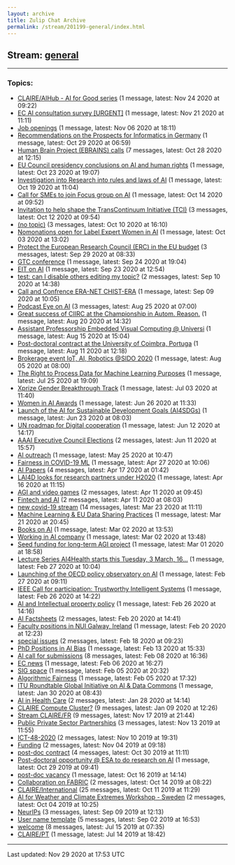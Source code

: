 ```yaml
---
layout: archive
title: Zulip Chat Archive
permalink: /stream/201199-general/index.html
---
```


## Stream: [general](https://claire4ai.github.io/archive/stream/201199-general/index.html)
---

### Topics:

* [CLAIRE/AIHub - AI for Good series](topic/CLAIRE.2FAIHub.20-.20AI.20for.20Good.20series.html) (1 message, latest: Nov 24 2020 at 09:22)
* [EC AI consultation survey \[URGENT\]](topic/EC.20AI.20consultation.20survey.20.5BURGENT.5D.html) (1 message, latest: Nov 21 2020 at 11:11)
* [Job openings](topic/Job.20openings.html) (1 message, latest: Nov 06 2020 at 18:11)
* [Recommendations on the Prospects for Informatics in Germany](topic/Recommendations.20on.20the.20Prospects.20for.20Informatics.20in.20Germany.html) (1 message, latest: Oct 29 2020 at 06:59)
* [Human Brain Project (EBRAINS) calls](topic/Human.20Brain.20Project.20(EBRAINS).20calls.html) (7 messages, latest: Oct 28 2020 at 12:15)
* [EU Council presidency conclusions on AI and human rights](topic/EU.20Council.20presidency.20conclusions.20on.20AI.20and.20human.20rights.html) (1 message, latest: Oct 23 2020 at 19:07)
* [Investigation into Research into rules and laws of AI](topic/Investigation.20into.20Research.20into.20rules.20and.20laws.20of.20AI.html) (1 message, latest: Oct 19 2020 at 11:04)
* [Call for SMEs to join Focus group on AI](topic/Call.20for.20SMEs.20to.20join.20Focus.20group.20on.20AI.html) (1 message, latest: Oct 14 2020 at 09:52)
* [Invitation to help shape the TransContinuum Initiative (TCI)](topic/Invitation.20to.20help.20shape.20the.20TransContinuum.20Initiative.20(TCI).html) (3 messages, latest: Oct 12 2020 at 09:54)
* [(no topic)](topic/(no.20topic).html) (3 messages, latest: Oct 10 2020 at 16:10)
* [Nomonations open for Label Expert Women in AI](topic/Nomonations.20open.20for.20Label.20Expert.20Women.20in.20AI.html) (1 message, latest: Oct 03 2020 at 13:02)
* [Protect the European Research Council (ERC) in the EU budget](topic/Protect.20the.20European.20Research.20Council.20(ERC).20in.20the.20EU.20budget.html) (3 messages, latest: Sep 29 2020 at 08:33)
* [GTC conference](topic/GTC.20conference.html) (1 message, latest: Sep 24 2020 at 19:04)
* [EIT on AI](topic/EIT.20on.20AI.html) (1 message, latest: Sep 23 2020 at 12:54)
* [test: can I disable others editing my topic?](topic/test.3A.20can.20I.20disable.20others.20editing.20my.20topic.3F.html) (2 messages, latest: Sep 10 2020 at 14:38)
* [Call and Confrence ERA-NET CHIST-ERA](topic/Call.20and.20Confrence.20ERA-NET.20CHIST-ERA.html) (1 message, latest: Sep 09 2020 at 10:05)
* [Podcast Eye on AI](topic/Podcast.20Eye.20on.20AI.html) (3 messages, latest: Aug 25 2020 at 07:00)
* [Great success of CIIRC at the Championship in Autom. Reason.](topic/Great.20success.20of.20CIIRC.20at.20the.20Championship.20in.20Autom.2E.20Reason.2E.html) (1 message, latest: Aug 20 2020 at 14:32)
* [Assistant Professorship Embedded Visual Computing @ Universi](topic/Assistant.20Professorship.20Embedded.20Visual.20Computing.20.40.20Universi.html) (1 message, latest: Aug 15 2020 at 15:04)
* [Post-doctoral contract at the University of Coimbra, Portuga](topic/Post-doctoral.20contract.20at.20the.20University.20of.20Coimbra.2C.20Portuga.html) (1 message, latest: Aug 11 2020 at 12:18)
* [Brokerage event IoT, AI, Robotics @SIDO 2020](topic/Brokerage.20event.20IoT.2C.20AI.2C.20Robotics.20.40SIDO.202020.html) (1 message, latest: Aug 05 2020 at 08:00)
* [The Right to Process Data for Machine Learning Purposes](topic/The.20Right.20to.20Process.20Data.20for.20Machine.20Learning.20Purposes.html) (1 message, latest: Jul 25 2020 at 19:09)
* [Xprize Gender Breakthrough Track](topic/Xprize.20Gender.20Breakthrough.20Track.html) (1 message, latest: Jul 03 2020 at 11:40)
* [Women in AI Awards](topic/Women.20in.20AI.20Awards.html) (1 message, latest: Jun 26 2020 at 11:33)
* [Launch of the AI for Sustainable Development Goals (AI4SDGs)](topic/Launch.20of.20the.20AI.20for.20Sustainable.20Development.20Goals.20(AI4SDGs).html) (1 message, latest: Jun 23 2020 at 08:03)
* [UN roadmap for Digital cooperation](topic/UN.20roadmap.20for.20Digital.20cooperation.html) (1 message, latest: Jun 12 2020 at 14:17)
* [AAAI Executive Council Elections](topic/AAAI.20Executive.20Council.20Elections.html) (2 messages, latest: Jun 11 2020 at 15:57)
* [AI outreach](topic/AI.20outreach.html) (1 message, latest: May 25 2020 at 10:47)
* [Fairness in COVID-19 ML](topic/Fairness.20in.20COVID-19.20ML.html) (1 message, latest: Apr 27 2020 at 10:06)
* [AI Papers](topic/AI.20Papers.html) (4 messages, latest: Apr 17 2020 at 01:42)
* [LAI4D looks for research partners under H2020](topic/LAI4D.20looks.20for.20research.20partners.20under.20H2020.html) (1 message, latest: Apr 16 2020 at 11:15)
* [AGI and video games](topic/AGI.20and.20video.20games.html) (2 messages, latest: Apr 11 2020 at 09:45)
* [Fintech and AI](topic/Fintech.20and.20AI.html) (2 messages, latest: Apr 11 2020 at 08:03)
* [new covid-19 stream](topic/new.20covid-19.20stream.html) (14 messages, latest: Mar 23 2020 at 11:11)
* [Machine Learning & EU Data Sharing Practices](topic/Machine.20Learning.20.26.20EU.20Data.20Sharing.20Practices.html) (1 message, latest: Mar 21 2020 at 20:45)
* [Books on AI](topic/Books.20on.20AI.html) (1 message, latest: Mar 02 2020 at 13:53)
* [Working in AI company](topic/Working.20in.20AI.20company.html) (1 message, latest: Mar 02 2020 at 13:48)
* [Seed funding for long-term AGI project](topic/Seed.20funding.20for.20long-term.20AGI.20project.html) (1 message, latest: Mar 01 2020 at 18:58)
* [Lecture Series AI4Health starts this Tuesday, 3 March, 16...](topic/Lecture.20Series.20AI4Health.20starts.20this.20Tuesday.2C.203.20March.2C.2016.2E.2E.2E.html) (1 message, latest: Feb 27 2020 at 10:04)
* [Launching of the OECD policy observatory on AI](topic/Launching.20of.20the.20OECD.20policy.20observatory.20on.20AI.html) (1 message, latest: Feb 27 2020 at 09:11)
* [IEEE Call for participation: Trustworthy Intelligent Systems](topic/IEEE.20Call.20for.20participation.3A.20Trustworthy.20Intelligent.20Systems.html) (1 message, latest: Feb 26 2020 at 14:22)
* [AI and Intellectual property policy](topic/AI.20and.20Intellectual.20property.20policy.html) (1 message, latest: Feb 26 2020 at 14:16)
* [AI Factsheets](topic/AI.20Factsheets.html) (2 messages, latest: Feb 20 2020 at 14:41)
* [Faculty positions in NUI Galway, Ireland](topic/Faculty.20positions.20in.20NUI.20Galway.2C.20Ireland.html) (1 message, latest: Feb 20 2020 at 12:23)
* [special issues](topic/special.20issues.html) (2 messages, latest: Feb 18 2020 at 09:23)
* [PhD Positions in AI Bias](topic/PhD.20Positions.20in.20AI.20Bias.html) (1 message, latest: Feb 13 2020 at 15:33)
* [AI call for submissions](topic/AI.20call.20for.20submissions.html) (8 messages, latest: Feb 08 2020 at 16:36)
* [EC news](topic/EC.20news.html) (1 message, latest: Feb 06 2020 at 16:27)
* [SIG space](topic/SIG.20space.html) (1 message, latest: Feb 05 2020 at 20:32)
* [Algorithmic Fairness](topic/Algorithmic.20Fairness.html) (1 message, latest: Feb 05 2020 at 17:32)
* [ITU Roundtable Global Initiative on AI & Data Commons](topic/ITU.20Roundtable.20Global.20Initiative.20on.20AI.20.26.20Data.20Commons.html) (1 message, latest: Jan 30 2020 at 08:43)
* [AI in Health Care](topic/AI.20in.20Health.20Care.html) (2 messages, latest: Jan 28 2020 at 14:14)
* [CLAIRE Compute Cluster?](topic/CLAIRE.20Compute.20Cluster.3F.html) (9 messages, latest: Jan 09 2020 at 12:26)
* [Stream CLAIRE/FR](topic/Stream.20CLAIRE.2FFR.html) (9 messages, latest: Nov 17 2019 at 21:44)
* [Public Private Sector Partnerships](topic/Public.20Private.20Sector.20Partnerships.html) (3 messages, latest: Nov 13 2019 at 11:55)
* [ICT-48-2020](topic/ICT-48-2020.html) (2 messages, latest: Nov 10 2019 at 19:31)
* [Funding](topic/Funding.html) (2 messages, latest: Nov 04 2019 at 09:18)
* [post-doc contract](topic/post-doc.20contract.html) (4 messages, latest: Oct 30 2019 at 11:11)
* [Post-doctoral opportunity @ ESA to do research  on AI](topic/Post-doctoral.20opportunity.20.40.20ESA.20to.20do.20research.20.20on.20AI.html) (1 message, latest: Oct 29 2019 at 09:41)
* [post-doc vacancy](topic/post-doc.20vacancy.html) (1 message, latest: Oct 16 2019 at 14:14)
* [Collaboration on FABRIC](topic/Collaboration.20on.20FABRIC.html) (2 messages, latest: Oct 14 2019 at 08:22)
* [CLAIRE/International](topic/CLAIRE.2FInternational.html) (25 messages, latest: Oct 11 2019 at 11:29)
* [AI for Weather and Climate Extremes Workshop - Sweden](topic/AI.20for.20Weather.20and.20Climate.20Extremes.20Workshop.20-.20Sweden.html) (2 messages, latest: Oct 04 2019 at 10:25)
* [NeurIPs](topic/NeurIPs.html) (3 messages, latest: Sep 09 2019 at 12:13)
* [User name template](topic/User.20name.20template.html) (5 messages, latest: Sep 02 2019 at 16:53)
* [welcome](topic/welcome.html) (8 messages, latest: Jul 15 2019 at 07:35)
* [CLAIRE/PT](topic/CLAIRE.2FPT.html) (1 message, latest: Jul 14 2019 at 18:42)

<hr><p>Last updated: Nov 29 2020 at 17:53 UTC</p>